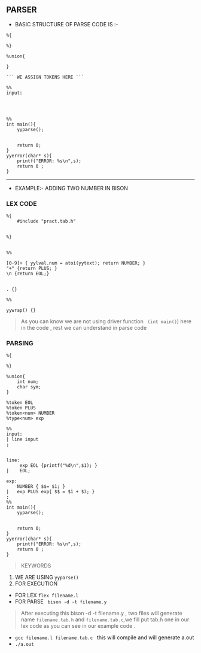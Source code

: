 ## PARSER ##
+ BASIC STRUCTURE OF PARSE CODE IS :-
```
%{

%}

%union{
    
}

``` WE ASSIGN TOKENS HERE ```

%%
input:




%%
int main(){
    yyparse();


    return 0;
}
yyerror(char* s){
    printf("ERROR: %s\n",s);
    return 0 ;
}
```
___

+ EXAMPLE:- ADDING TWO NUMBER IN BISON 
### LEX CODE
```
%{
    #include "pract.tab.h"


%}


%%

[0-9]+ { yylval.num = atoi(yytext); return NUMBER; }
"+" {return PLUS; }
\n {return EOL;}


. {}

%%

yywrap() {}

```
> As you can know we are not using driver function `` (int main()``) here in the code , rest we can understand in parse code
### PARSING ###
```
%{

%}

%union{
    int num;
    char sym;
}

%token EOL
%token PLUS
%token<num> NUMBER
%type<num> exp

%%
input:
| line input
;


line:
     exp EOL {printf("%d\n",$1); }
|    EOL;

exp: 
    NUMBER { $$= $1; }
|   exp PLUS exp{ $$ = $1 + $3; }
;
%%
int main(){
    yyparse();


    return 0;
}
yyerror(char* s){
    printf("ERROR: %s\n",s);
    return 0 ;
}
```
>KEYWORDS
1. WE ARE USING `` yyparse() `` 
2. FOR EXECUTION 
+ FOR LEX `` flex filename.l ``
+ FOR PARSE `` bison -d -t filename.y``
>After executing this bison -d -t filename.y , two files will generate name ``filename.tab.h`` and ``filename.tab.c``,we fill put tab.h one in our lex code as you can see in our example code .

+ ``gcc filename.l filename.tab.c ``
this will compile and will generate a.out
+ ``./a.out ``
